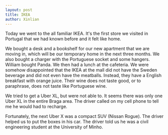 ```yaml
---
layout: post
title: IKEA
author: Xinlian
---
```


Today we went to the all familiar IKEA.  It's the first store we visited in Portugal that we had known before and it felt like home.

We bought a desk and a bookshelf for our new apartment that we are moving in, which will be our temporary home in the next three months.  We also bought a charger with the Portuguese socket and some hangers.  William bought Panda.  We then had a lunch at the cafeteria.  We were somehow disappointed that the IKEA at the mall did not have the Sweden beverage and did not even have the meatballs.  Instead, they have a English breakfast with orange juice.  Their wine does not taste good, or to paraphrase, does not taste like Portuguese wine.

We tried to get a Uber XL, but were not able to.  It seems there was only one Uber XL in the entire Braga area.  The driver called on my cell phone to tell me he would had to recharge.

Fortunately, the next Uber X was a compact SUV (Nissan Rogue).  The driver helped us to put the boxes in his car.  The driver told us he was a civil engineering student at the University of Minho.  
